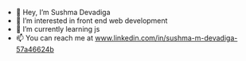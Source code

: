 - 👋 Hey, I’m Sushma Devadiga
- 👀 I’m interested in front end web development
- 🌱 I’m currently learning js
- 📫 You can reach me at www.linkedin.com/in/sushma-m-devadiga-57a46624b


<!---
SushMD/SushMD is a ✨ special ✨ repository because its `README.md` (this file) appears on your GitHub profile.
You can click the Preview link to take a look at your changes.
--->
